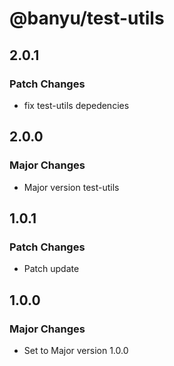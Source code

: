 # @banyu/test-utils

## 2.0.1

### Patch Changes

- fix test-utils depedencies

## 2.0.0

### Major Changes

- Major version test-utils

## 1.0.1

### Patch Changes

- Patch update

## 1.0.0

### Major Changes

- Set to Major version 1.0.0
